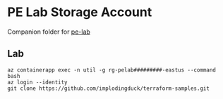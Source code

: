 # PE Lab Storage Account
Companion folder for [pe-lab](../pe-lab)

## Lab
```
az containerapp exec -n util -g rg-pelab#########-eastus --command bash
az login --identity
git clone https://github.com/implodingduck/terraform-samples.git
```